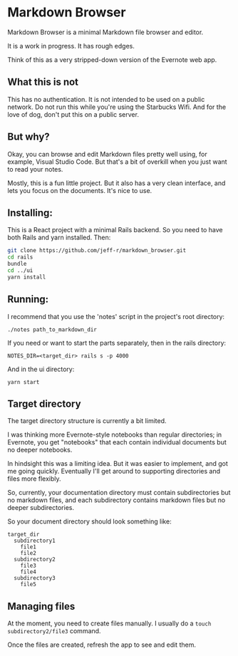 # Markdown Browser

Markdown Browser is a minimal Markdown file browser and editor.

It is a work in progress. It has rough edges.

Think of this as a very stripped-down version of the Evernote web app.

## What this is not

This has no authentication. It is not intended to be used on a public network. Do not run this while you're using the Starbucks Wifi. And for the love of dog, don't put this on a public server.

## But why?

Okay, you can browse and edit Markdown files pretty well using, for example, Visual Studio Code. But that's a bit of overkill when you just want to read your notes.

Mostly, this is a fun little project. But it also has a very clean interface, and lets you focus on the documents. It's nice to use.

## Installing:

This is a React project with a minimal Rails backend. So you need to have both Rails and yarn installed. Then:

```bash
git clone https://github.com/jeff-r/markdown_browser.git
cd rails
bundle
cd ../ui
yarn install
```

## Running:

I recommend that you use the 'notes' script in the project's root directory:

```
./notes path_to_markdown_dir
```

If you need or want to start the parts separately, then in the rails directory:

```
NOTES_DIR=<target_dir> rails s -p 4000
```

And in the ui directory:

```
yarn start
```

## Target directory

The target directory structure is currently a bit limited.

I was thinking more Evernote-style notebooks than regular directories; in Evernote, you get "notebooks" that each contain individual documents but no deeper notebooks.

In hindsight this was a limiting idea. But it was easier to implement, and got me going quickly. Eventually I'll get around to supporting directories and files more flexibly.

So, currently, your documentation directory must contain subdirectories but no markdown files, and each subdirectory contains markdown files but no deeper subdirectories.

So your document directory should look something like:

```
target_dir
  subdirectory1
    file1
    file2
  subdirectory2
    file3
    file4
  subdirectory3
    file5
```

## Managing files

At the moment, you need to create files manually. I usually do a `touch subdirectory2/file3` command.

Once the files are created, refresh the app to see and edit them.
